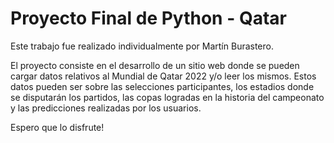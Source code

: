 # Proyecto Final de Python - Qatar

Este trabajo fue realizado individualmente por Martín Burastero.

El proyecto consiste en el desarrollo de un sitio web donde se pueden cargar datos relativos al Mundial de Qatar 2022 y/o leer los mismos. Estos datos pueden ser sobre las selecciones participantes, los estadios donde se disputarán los partidos, las copas logradas en la historia del campeonato y las predicciones realizadas por los usuarios.

Espero que lo disfrute!
